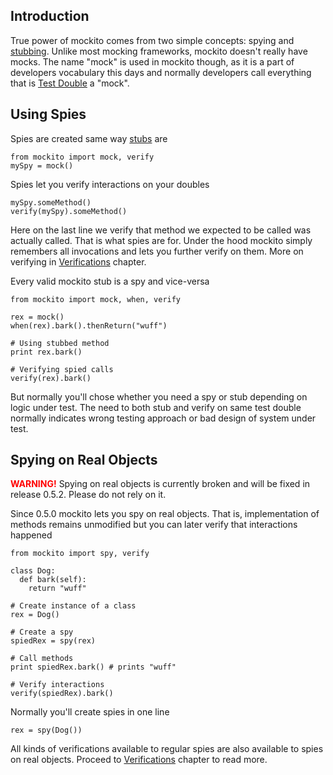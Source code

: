 ## Introduction ##
True power of mockito comes from two simple concepts: spying and [stubbing](Stubbing.md). Unlike most mocking frameworks, mockito doesn't really have mocks. The name "mock" is used in mockito though, as it is a part of developers vocabulary this days and normally developers call everything that is [Test Double](http://xunitpatterns.com/Test%20Double.html) a "mock".


## Using Spies ##
Spies are created same way [stubs](Stubbing.md) are
```
from mockito import mock, verify
mySpy = mock()
```

Spies let you verify interactions on your doubles
```
mySpy.someMethod()
verify(mySpy).someMethod()
```
Here on the last line we verify that method we expected to be called was actually called. That is what spies are for.
Under the hood mockito simply remembers all invocations and lets you further verify on them. More on verifying in [Verifications](Verifications.md) chapter.

Every valid mockito stub is a spy and vice-versa
```
from mockito import mock, when, verify

rex = mock()
when(rex).bark().thenReturn("wuff")

# Using stubbed method
print rex.bark()

# Verifying spied calls
verify(rex).bark()
```

But normally you'll chose whether you need a spy or stub depending on logic under test. The need to both stub and verify on same test double normally indicates wrong testing approach or bad design of system under test.

## Spying on Real Objects ##
<font color='red'><b>WARNING!</b> </font>Spying on real objects is currently broken and will be fixed in release 0.5.2. Please do not rely on it.

Since 0.5.0 mockito lets you spy on real objects. That is, implementation of methods remains unmodified but you can later verify that interactions happened
```
from mockito import spy, verify

class Dog:
  def bark(self):
    return "wuff"

# Create instance of a class
rex = Dog()

# Create a spy
spiedRex = spy(rex)

# Call methods
print spiedRex.bark() # prints "wuff"

# Verify interactions
verify(spiedRex).bark()
```

Normally you'll create spies in one line
```
rex = spy(Dog())
```

All kinds of verifications available to regular spies are also available to spies on real objects. Proceed to [Verifications](Verifications.md) chapter to read more.